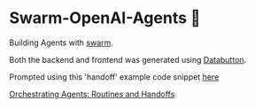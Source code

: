 # Swarm-OpenAI-Agents 🐝
Building Agents with [swarm](https://github.com/openai/swarm).

Both the backend and frontend was generated using [Databutton](https://databutton.com).

Prompted using this 'handoff' example code snippet [here](https://github.com/openai/swarm/blob/main/examples/basic/agent_handoff.py)

[Orchestrating Agents: Routines and Handoffs](https://cookbook.openai.com/examples/orchestrating_agents)

